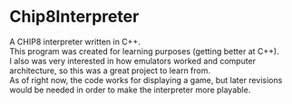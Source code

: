 # Chip8Interpreter
A CHIP8 interpreter written in C++.  
This program was created for learning purposes (getting better at C++).  
I also was very interested in how emulators worked and computer architecture, so this was a great project to learn from.  
As of right now, the code works for displaying a game, but later revisions would be needed in order to make the interpreter more playable.  
